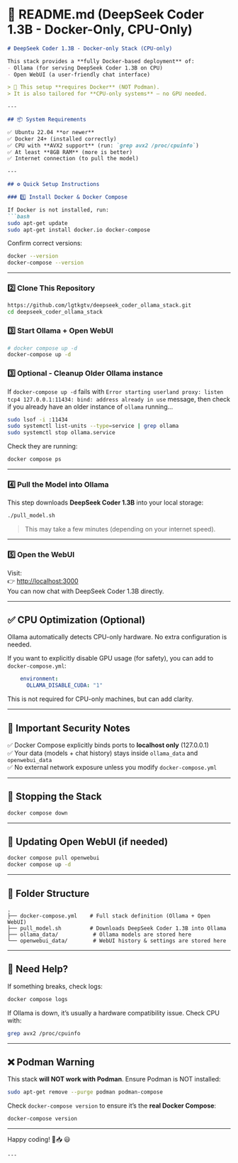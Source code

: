# 📖 README.md (DeepSeek Coder 1.3B - Docker-Only, CPU-Only)

```markdown
# DeepSeek Coder 1.3B - Docker-only Stack (CPU-only)

This stack provides a **fully Docker-based deployment** of:
- Ollama (for serving DeepSeek Coder 1.3B on CPU)
- Open WebUI (a user-friendly chat interface)

> 🚨 This setup **requires Docker** (NOT Podman).  
> It is also tailored for **CPU-only systems** — no GPU needed.

---

## 📦 System Requirements

✅ Ubuntu 22.04 **or newer**  
✅ Docker 24+ (installed correctly)  
✅ CPU with **AVX2 support** (run: `grep avx2 /proc/cpuinfo`)  
✅ At least **8GB RAM** (more is better)  
✅ Internet connection (to pull the model)

---

## ⚙️ Quick Setup Instructions

### 1️⃣ Install Docker & Docker Compose

If Docker is not installed, run:
```bash
sudo apt-get update
sudo apt-get install docker.io docker-compose
```

Confirm correct versions:
```bash
docker --version
docker-compose --version
```

---

### 2️⃣ Clone This Repository

```bash
https://github.com/lgtkgtv/deepseek_coder_ollama_stack.git
cd deepseek_coder_ollama_stack
```


### 3️⃣ Start Ollama + Open WebUI

```bash
# docker compose up -d
docker-compose up -d
```

### 3️⃣ Optional - Cleanup Older Ollama instance

If `docker-compose up -d` fails with `Error starting userland proxy: listen tcp4 127.0.0.1:11434: bind: address already in use` message, 
then check if you already have an older instance of `ollama` running...
```sh
sudo lsof -i :11434
sudo systemctl list-units --type=service | grep ollama
sudo systemctl stop ollama.service
```

Check they are running:
```bash
docker compose ps
```

---

### 4️⃣ Pull the Model into Ollama

This step downloads **DeepSeek Coder 1.3B** into your local storage:
```bash
./pull_model.sh
```

> This may take a few minutes (depending on your internet speed).

---

### 5️⃣ Open the WebUI

Visit:  
👉 [http://localhost:3000](http://localhost:3000)  
You can now chat with DeepSeek Coder 1.3B directly.

---

## ✅ CPU Optimization (Optional)

Ollama automatically detects CPU-only hardware. No extra configuration is needed.

If you want to explicitly disable GPU usage (for safety), you can add to `docker-compose.yml`:
```yaml
    environment:
      OLLAMA_DISABLE_CUDA: "1"
```
This is not required for CPU-only machines, but can add clarity.

---

## 🚨 Important Security Notes

✅ Docker Compose explicitly binds ports to **localhost only** (127.0.0.1)  
✅ Your data (models + chat history) stays inside `ollama_data` and `openwebui_data`  
✅ No external network exposure unless you modify `docker-compose.yml`

---

## 🛑 Stopping the Stack

```bash
docker compose down
```

---

## 🔄 Updating Open WebUI (if needed)

```bash
docker compose pull openwebui
docker compose up -d
```

---

## 📂 Folder Structure

```
.
├── docker-compose.yml    # Full stack definition (Ollama + Open WebUI)
├── pull_model.sh         # Downloads DeepSeek Coder 1.3B into Ollama
├── ollama_data/           # Ollama models are stored here
└── openwebui_data/        # WebUI history & settings are stored here
```

---

## 💬 Need Help?

If something breaks, check logs:
```bash
docker compose logs
```

If Ollama is down, it’s usually a hardware compatibility issue. Check CPU with:
```bash
grep avx2 /proc/cpuinfo
```

---

## ❌ Podman Warning

This stack **will NOT work with Podman**. Ensure Podman is NOT installed:
```bash
sudo apt-get remove --purge podman podman-compose
```
Check `docker-compose version` to ensure it’s the **real Docker Compose**:
```bash
docker-compose version
```

---

Happy coding! 🚀📥 😃
```
---
